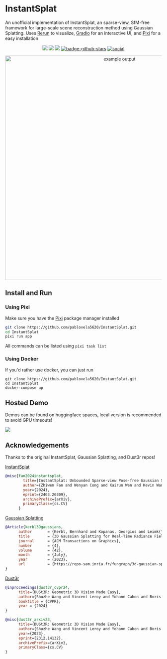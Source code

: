 # InstantSplat
An unofficial implementation of InstantSplat, an sparse-view, SfM-free framework for large-scale scene reconstruction method using Gaussian Splatting.
Uses [Rerun](https://rerun.io/) to visualize, [Gradio](https://www.gradio.app) for an interactive UI, and [Pixi](https://pixi.sh/latest/) for a easy installation

<p align="center">
    <a title="Website" href="https://instantsplat.github.io/" target="_blank" rel="noopener noreferrer" style="display: inline-block;">
        <img src="https://www.obukhov.ai/img/badges/badge-website.svg">
    </a>
    <a href='https://huggingface.co/spaces/pablovela5620/instant-splat'><img src='https://img.shields.io/badge/%F0%9F%A4%97%20Hugging%20Face-Spaces-blue'></a>
    <a title="arXiv" href="https://arxiv.org/abs/2403.20309" target="_blank" rel="noopener noreferrer" style="display: inline-block;">
        <img src="https://www.obukhov.ai/img/badges/badge-pdf.svg">
    </a>
    <a title="Github" href="https://github.com/pablovela5620/InstantSplat" target="_blank" rel="noopener noreferrer" style="display: inline-block;">
        <img src="https://img.shields.io/github/stars/pablovela5620/InstantSplat?label=GitHub%20%E2%98%85&logo=github&color=C8C" alt="badge-github-stars">
    </a>
    <a title="Social" href="https://x.com/pablovelagomez1" target="_blank" rel="noopener noreferrer" style="display: inline-block;">
        <img src="https://www.obukhov.ai/img/badges/badge-social.svg" alt="social">
    </a>
  </p>

<p align="center">
  <img src="media/final_instantsplat.gif" alt="example output" width="720" />
</p>

## Install and Run
### Using Pixi
Make sure you have the [Pixi](https://pixi.sh/latest/#installation) package manager installed
```bash
git clone https://github.com/pablovela5620/InstantSplat.git
cd InstantSplat
pixi run app
```

All commands can be listed using `pixi task list`
### Using Docker
If you'd rather use docker, you can just run
```
git clone https://github.com/pablovela5620/InstantSplat.git
cd InstantSplat
docker-compose up
```

## Hosted Demo
Demos can be found on huggingface spaces, local version is recommended to avoid GPU timeouts!

<a href='https://huggingface.co/spaces/pablovela5620/instant-splat'><img src='https://img.shields.io/badge/%F0%9F%A4%97%20Hugging%20Face-Spaces-blue'></a>

## Acknowledgements
Thanks to the original InstantSplat, Gaussian Splatting, and Dust3r repos!

[InstantSplat](https://github.com/NVlabs/InstantSplat)
```bibtex
@misc{fan2024instantsplat,
        title={InstantSplat: Unbounded Sparse-view Pose-free Gaussian Splatting in 40 Seconds},
        author={Zhiwen Fan and Wenyan Cong and Kairun Wen and Kevin Wang and Jian Zhang and Xinghao Ding and Danfei Xu and Boris Ivanovic and Marco Pavone and Georgios Pavlakos and Zhangyang Wang and Yue Wang},
        year={2024},
        eprint={2403.20309},
        archivePrefix={arXiv},
        primaryClass={cs.CV}
      }
```
[Gaussian Splatting](https://github.com/graphdeco-inria/gaussian-splatting)
```bibtex
@Article{kerbl3Dgaussians,
      author       = {Kerbl, Bernhard and Kopanas, Georgios and Leimk{\"u}hler, Thomas and Drettakis, George},
      title        = {3D Gaussian Splatting for Real-Time Radiance Field Rendering},
      journal      = {ACM Transactions on Graphics},
      number       = {4},
      volume       = {42},
      month        = {July},
      year         = {2023},
      url          = {https://repo-sam.inria.fr/fungraph/3d-gaussian-splatting/}
}
```
[Dust3r](https://github.com/naver/dust3r)
```bibtex
@inproceedings{dust3r_cvpr24,
      title={DUSt3R: Geometric 3D Vision Made Easy}, 
      author={Shuzhe Wang and Vincent Leroy and Yohann Cabon and Boris Chidlovskii and Jerome Revaud},
      booktitle = {CVPR},
      year = {2024}
}

@misc{dust3r_arxiv23,
      title={DUSt3R: Geometric 3D Vision Made Easy}, 
      author={Shuzhe Wang and Vincent Leroy and Yohann Cabon and Boris Chidlovskii and Jerome Revaud},
      year={2023},
      eprint={2312.14132},
      archivePrefix={arXiv},
      primaryClass={cs.CV}
}
```
